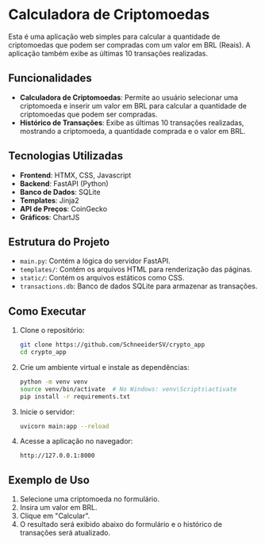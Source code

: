 # Calculadora de Criptomoedas

Esta é uma aplicação web simples para calcular a quantidade de criptomoedas que podem ser compradas com um valor em BRL (Reais). A aplicação também exibe as últimas 10 transações realizadas.

## Funcionalidades

- **Calculadora de Criptomoedas**: Permite ao usuário selecionar uma criptomoeda e inserir um valor em BRL para calcular a quantidade de criptomoedas que podem ser compradas.
- **Histórico de Transações**: Exibe as últimas 10 transações realizadas, mostrando a criptomoeda, a quantidade comprada e o valor em BRL.

## Tecnologias Utilizadas

- **Frontend**: HTMX, CSS, Javascript
- **Backend**: FastAPI (Python)
- **Banco de Dados**: SQLite
- **Templates**: Jinja2
- **API de Preços**: CoinGecko
- **Gráficos**: ChartJS

## Estrutura do Projeto

- `main.py`: Contém a lógica do servidor FastAPI.
- `templates/`: Contém os arquivos HTML para renderização das páginas.
- `static/`: Contém os arquivos estáticos como CSS.
- `transactions.db`: Banco de dados SQLite para armazenar as transações.

## Como Executar

1. Clone o repositório:
    ```bash
    git clone https://github.com/SchneeiderSV/crypto_app
    cd crypto_app
    ```

2. Crie um ambiente virtual e instale as dependências:
    ```bash
    python -m venv venv
    source venv/bin/activate  # No Windows: venv\Scripts\activate
    pip install -r requirements.txt
    ```

3. Inicie o servidor:
    ```bash
    uvicorn main:app --reload
    ```

4. Acesse a aplicação no navegador:
    ```
    http://127.0.0.1:8000
    ```

## Exemplo de Uso

1. Selecione uma criptomoeda no formulário.
2. Insira um valor em BRL.
3. Clique em "Calcular".
4. O resultado será exibido abaixo do formulário e o histórico de transações será atualizado.
